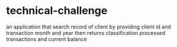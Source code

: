 # technical-challenge
an application that search record of client by providing client id and transaction month and year then returns classification processed transactions and current balance

